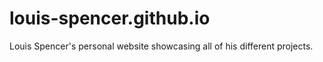 # louis-spencer.github.io
Louis Spencer's personal website showcasing all of his different projects.
